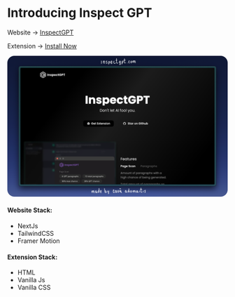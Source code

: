 # Introducing Inspect GPT

Website → [ InspectGPT ](https://inspectgpt.com)

Extension → [ Install Now ](https://inspectgpt.com/extension)

<a href="https://inspectgpt.com"><img alt="Redesigned Home Page" src="https://github.com/adomaitisc/inspect-gpt/blob/main/readme-images/screenshot-home-redesign.png" style="border-radius:16px"></a>

#### Website Stack:

- NextJs
- TailwindCSS
- Framer Motion

#### Extension Stack:

- HTML
- Vanilla Js
- Vanilla CSS
